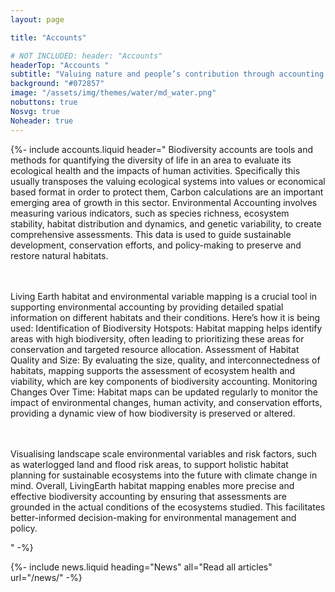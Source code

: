```yaml
---
layout: page

title: "Accounts"

# NOT INCLUDED: header: "Accounts"
headerTop: "Accounts "
subtitle: "Valuing nature and people’s contribution through accounting of natural capital and ecosystem services and opportunities for exploring and planning future landscapes. " 
background: "#072857"
image: "/assets/img/themes/water/md_water.png"
nobuttons: true
Nosvg: true
Noheader: true
---
```


{%-
include accounts.liquid
header="
Biodiversity accounts are tools and methods for quantifying the diversity of life in an area to evaluate its ecological health and the impacts of human activities. Specifically this usually transposes the valuing ecological systems into values or economical based format in order to protect them, Carbon calculations are an important emerging area of growth in this sector.  Environmental Accounting involves measuring various indicators, such as species richness, ecosystem stability, habitat distribution and dynamics, and genetic variability, to create comprehensive  assessments. This data is used to guide sustainable development, conservation efforts, and policy-making to preserve and restore natural habitats.

<br><br>Living Earth habitat and environmental variable  mapping is a crucial tool in supporting environmental accounting by providing detailed spatial information on different habitats and their conditions. Here’s how it is being used:
Identification of Biodiversity Hotspots: Habitat mapping helps identify areas with high biodiversity, often leading to prioritizing these areas for conservation and targeted resource allocation.
Assessment of Habitat Quality and Size: By evaluating the size, quality, and interconnectedness of habitats, mapping supports the assessment of ecosystem health and viability, which are key components of biodiversity accounting.
Monitoring Changes Over Time: Habitat maps can be updated regularly to monitor the impact of environmental changes, human activity, and conservation efforts, providing a dynamic view of how biodiversity is preserved or altered.


<br><br>Visualising landscape scale environmental variables and risk factors, such as waterlogged land and flood risk areas, to support holistic habitat planning for sustainable ecosystems into the future with climate change in mind. 
Overall, LivingEarth  habitat mapping enables more precise and effective biodiversity accounting by ensuring that assessments are grounded in the actual conditions of the ecosystems studied. This facilitates better-informed decision-making for environmental management and policy.

"
-%}

{%-
include news.liquid
heading="News"
all="Read all articles"
url="/news/"
-%}
